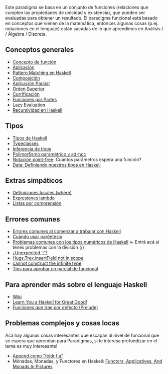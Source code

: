 Este paradigma se basa en un conjunto de funciones (relaciones que cumplen las propiedades de unicidad y existencia), que pueden ser evaluadas para obtener un resultado. El paradigma funcional está basado en conceptos que vienen de la matemática, entonces algunas cosas (p.ej. notaciones en el lenguaje) están sacadas de lo que aprendimos en Análisis I / Álgebra / Discreta.

Conceptos generales
-------------------

-   [Concepto de función](concepto-de-funcion.html)
-   [Aplicación](aplicacion.html)
-   [Pattern Matching en Haskell](pattern-matching-en-haskell.html)
-   [Composición](composicion.html)
-   [Aplicación Parcial](aplicacion-parcial.html)
-   [Orden Superior](orden-superior.html)
-   [Currificación](currificacion.html)
-   [Funciones por Partes](funciones-por-partes.html)
-   [Lazy Evaluation](estrategias-de-evaluacion-lazy-evaluation.html)
-   [Recursividad en Haskell](recursividad-en-haskell.html)

Tipos
-----

-   [Tipos de Haskell](tipos-de-haskell.html)
-   [Typeclasses](typeclasses.html)
-   [Inferencia de tipos](inferencia-de-tipos.html)
-   [Polimorfismo paramétrico y ad-hoc](polimorfismo-parametrico-y-ad-hoc.html)
-   [Notación point-free](notacion-point-free.html): Cuántos parámetros espera una función?
-   [Data: Definiendo nuestros tipos en Haskell](data--definiendo-nuestros-tipos-en-haskell.html)

Extras simpáticos
-----------------

-   [Definiciones locales (where)](Definiciones_locales_(where) "wikilink")
-   [Expresiones lambda](expresiones-lambda.html)
-   [Listas por comprensión](listas-por-comprension.html)

Errores comunes
---------------

-   [Errores comunes al comenzar a trabajar con Haskell](errores-comunes-al-comenzar-a-trabajar-con-haskell.html)
-   [Cuándo usar paréntesis](cuando-usar-parentesis.html)
-   [Problemas comunes con los tipos numéricos de Haskell](problemas-comunes-con-los-tipos-numericos-de-haskell.html) &lt;- Entrá acá si tenés problemas con la división (/)
-   [¿Unexpected ';'?](-unexpected-----.html)
-   [Hugs.Trex.insertField not in scope](hugs-trex-insertfield-not-in-scope.html)
-   [cannot construct the infinite type](cannot-construct-the-infinite-type.html)
-   [Tips para aprobar un parcial de funcional](tips-para-aprobar-un-parcial-de-funcional.html)

Para aprender más sobre el lenguaje Haskell
-------------------------------------------

-   [Wiki](http://en.wikibooks.org/wiki/Haskell)
-   [Learn You a Haskell for Great Good!](http://learnyouahaskell.com/)
-   [Funciones que trae por defecto (Prelude)](http://www.haskell.org/ghc/docs/latest/html/libraries/base/Prelude.html)

Problemas complejos y cosas locas
---------------------------------

Acá hay algunas cosas interesantes que escapan al nivel de funcional que se espera que aprendan para Paradigmas, si te interesa profundizar en el tema es muy interesante!

-   [Append como "foldr f a"](Append_como_"foldr_f_a" "wikilink")
-   Mónadas, Monadas, y Functores en Haskell: [Functors, Applicatives, And Monads In Pictures](http://adit.io/posts/2013-04-17-functors,_applicatives,_and_monads_in_pictures.html)

